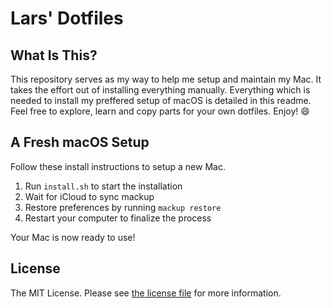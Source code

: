 # Lars' Dotfiles

## What Is This?

This repository serves as my way to help me setup and maintain my Mac. It takes the effort out of installing everything manually. Everything which is needed to install my preffered setup of macOS is detailed in this readme. Feel free to explore, learn and copy parts for your own dotfiles. Enjoy! :smile:

## A Fresh macOS Setup

Follow these install instructions to setup a new Mac.

1. Run `install.sh` to start the installation
2. Wait for iCloud to sync mackup
3. Restore preferences by running `mackup restore`
4. Restart your computer to finalize the process

Your Mac is now ready to use!

## License

The MIT License. Please see [the license file](license.md) for more information.
